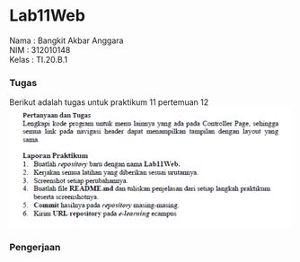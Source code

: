 # Lab11Web

Nama  : Bangkit Akbar Anggara<br>
NIM   : 312010148<br>
Kelas : TI.20.B.1<br>

### Tugas
Berikut adalah tugas untuk praktikum 11 pertemuan 12<br>
![Screenshot_1.png](Pic/Screenshot_1.png)<br>

### Pengerjaan
